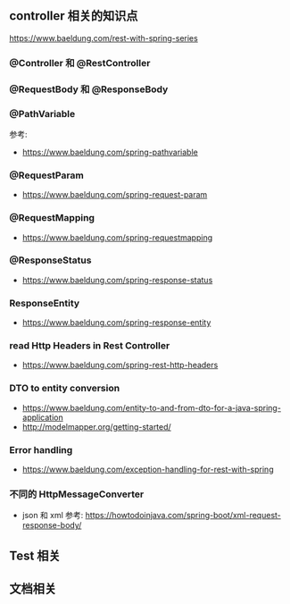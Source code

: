 ## controller 相关的知识点

https://www.baeldung.com/rest-with-spring-series

### @Controller 和 @RestController

### @RequestBody 和 @ResponseBody

### @PathVariable

参考:

* https://www.baeldung.com/spring-pathvariable

### @RequestParam

* https://www.baeldung.com/spring-request-param

### @RequestMapping

* https://www.baeldung.com/spring-requestmapping

### @ResponseStatus

* https://www.baeldung.com/spring-response-status

### ResponseEntity

* https://www.baeldung.com/spring-response-entity

### read Http Headers in Rest Controller

* https://www.baeldung.com/spring-rest-http-headers

### DTO to entity conversion

* https://www.baeldung.com/entity-to-and-from-dto-for-a-java-spring-application
* http://modelmapper.org/getting-started/

### Error handling

* https://www.baeldung.com/exception-handling-for-rest-with-spring

### 不同的 HttpMessageConverter

* json 和 xml 参考: https://howtodoinjava.com/spring-boot/xml-request-response-body/

## Test 相关

## 文档相关